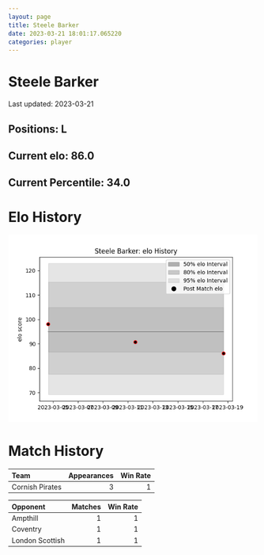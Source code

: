 ```yaml
---  
layout: page  
title: Steele Barker  
date: 2023-03-21 18:01:17.065220  
categories: player  
---
```

# Steele Barker


Last updated: 2023-03-21
## Positions: L

## Current elo: 86.0

## Current Percentile: 34.0

# Elo History


![elo history](history_SteeleBarker.png)
# Match History


| Team            |   Appearances |   Win Rate |
|:----------------|--------------:|-----------:|
| Cornish Pirates |             3 |          1 |

| Opponent        |   Matches |   Win Rate |
|:----------------|----------:|-----------:|
| Ampthill        |         1 |          1 |
| Coventry        |         1 |          1 |
| London Scottish |         1 |          1 |